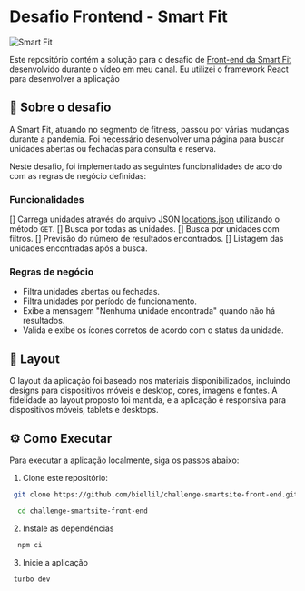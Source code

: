 # Desafio Frontend - Smart Fit

![Smart Fit](./src/assets/images/svg/logo.svg)

Este repositório contém a solução para o desafio de [Front-end da Smart Fit](https://github.com/bioritmo/front-end-code-challenge-smartsite/tree/master) desenvolvido durante o vídeo em meu canal. Eu utilizei o framework React para desenvolver a aplicação

## 📖 Sobre o desafio

A Smart Fit, atuando no segmento de fitness, passou por várias mudanças durante a pandemia. Foi necessário desenvolver uma página para buscar unidades abertas ou fechadas para consulta e reserva. 

Neste desafio, foi implementado as seguintes funcionalidades de acordo com as regras de negócio definidas:

### Funcionalidades
[] Carrega unidades através do arquivo JSON [locations.json](https://test-frontend-developer.s3.amazonaws.com/data/locations.json) utilizando o método `GET`.
[] Busca por todas as unidades.
[] Busca por unidades com filtros.
[] Previsão do número de resultados encontrados.
[] Listagem das unidades encontradas após a busca.

 ### Regras de negócio
- Filtra unidades abertas ou fechadas.
- Filtra unidades por período de funcionamento.
- Exibe a mensagem "Nenhuma unidade encontrada" quando não há resultados.
- Valida e exibe os ícones corretos de acordo com o status da unidade. 

## 🎨 Layout

O layout da aplicação foi baseado nos materiais disponibilizados, incluindo designs para dispositivos móveis e desktop, cores, imagens e fontes. A fidelidade ao layout proposto foi mantida, e a aplicação é responsiva para dispositivos móveis, tablets e desktops.

## ⚙️ Como Executar

Para executar a aplicação localmente, siga os passos abaixo:

1. Clone este repositório:

```bash
 git clone https://github.com/biellil/challenge-smartsite-front-end.git 

  cd challenge-smartsite-front-end

```

2. Instale as dependências

```bash
  npm ci
```

3. Inicie a aplicação

```bash
 turbo dev
```


